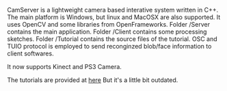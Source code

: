 CamServer is a lightweight camera based interative system written in C++.
The main platform is Windows, but linux and MacOSX are also supported.
It uses OpenCV and some libraries from OpenFrameworks.
Folder /Server contains the main application. 
Folder /Client contains some processing sketches.
Folder /Tutorial contains the source files of the tutorial.
OSC and TUIO protocol is employed to send reconginzed blob/face information to client softwares.

It now supports Kinect and PS3 Camera.

The tutorials are provided at [here](http://www.everbox.com/f/bwy7u4c3xDkmKpKMbtTWu7ojqR)
But it's a little bit outdated.